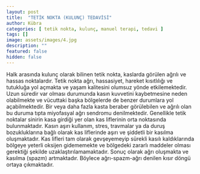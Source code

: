 ```yaml
---
layout: post
title:  "TETİK NOKTA (KULUNÇ) TEDAVİSİ"
author: Kübra
categories: [ tetik nokta, kulunç, manuel terapi, tedavi ]
tags: []
image: assets/images/4.jpg
description: ""
featured: false
hidden: false
---
```


Halk arasında kulunç olarak bilinen tetik nokta, kaslarda görülen ağrılı ve hassas noktalardır. Tetik nokta ağrı, hassasiyet, hareket kısıtlılığı ve tutukluğa yol açmakta ve yaşam kalitesini olumsuz yönde etkilemektedir. Uzun süredir var olması durumunda kasın kuvvetini kaybetmesine neden olabilmekte ve vücuttaki başka bölgelerde de benzer durumlara yol açabilmektedir. Bir veya daha fazla kasta beraber görülebilen ve ağrılı olan bu duruma tıpta miyofasyal ağrı sendromu denilmektedir. Genellikle tetik noktalar sinirin kasa girdiği yer olan kas liflerinin orta noktasında bulunmaktadır. Kasın aşırı kullanım, stres, travmalar ya da duruş bozukluklarına bağlı olarak kas liflerinde aşırı ve şiddetli bir kasılma oluşmaktadır. Kas lifleri tam olarak gevşeyemeyip sürekli kasılı kaldıklarında bölgeye yeterli oksijen gidememekte ve bölgedeki zararlı maddeler olması gerektiği şekilde uzaklaştırılamamaktadır. Sonuç olarak ağrı oluşmakta ve kasılma (spazm) artmaktadır. Böylece ağrı-spazm-ağrı denilen kısır döngü ortaya çıkmaktadır.



